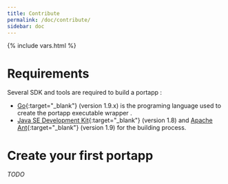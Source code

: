 ```yaml
---
title: Contribute
permalink: /doc/contribute/
sidebar: doc
---
```

{% include vars.html %}

# Requirements

Several SDK and tools are required to build a portapp :

* [Go](https://golang.org){:target="_blank"} (version 1.9.x) is the programing language used to create the portapp executable wrapper .
* [Java SE Development Kit](http://www.oracle.com/technetwork/java/javase/downloads/jdk8-downloads-2133151.html){:target="_blank"} (version 1.8) and [Apache Ant](https://ant.apache.org/){:target="_blank"} (version 1.9) for the building process. 

# Create your first portapp

_TODO_